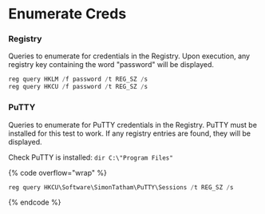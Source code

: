 # Enumerate Creds

### Registry

Queries to enumerate for credentials in the Registry. Upon execution, any registry key containing the word "password" will be displayed.

```powershell
reg query HKLM /f password /t REG_SZ /s
reg query HKCU /f password /t REG_SZ /s
```

### PuTTY

Queries to enumerate for PuTTY credentials in the Registry. PuTTY must be installed for this test to work. If any registry entries are found, they will be displayed.

Check PuTTY is installed: `dir C:\"Program Files"`

{% code overflow="wrap" %}
```powershell
reg query HKCU\Software\SimonTatham\PuTTY\Sessions /t REG_SZ /s
```
{% endcode %}
